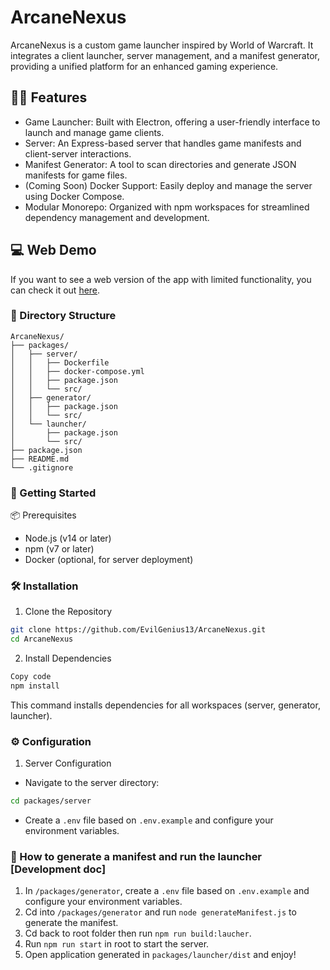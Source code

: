 # ArcaneNexus

ArcaneNexus is a custom game launcher inspired by World of Warcraft. It integrates a client launcher, server management, and a manifest generator, providing a unified platform for an enhanced gaming experience.

## 🧙‍♂️ Features
- Game Launcher: Built with Electron, offering a user-friendly interface to launch and manage game clients.
- Server: An Express-based server that handles game manifests and client-server interactions.
- Manifest Generator: A tool to scan directories and generate JSON manifests for game files.
- (Coming Soon) Docker Support: Easily deploy and manage the server using Docker Compose.
- Modular Monorepo: Organized with npm workspaces for streamlined dependency management and development.

## 💻 Web Demo
If you want to see a web version of the app with limited functionality, you can check it out [here](https://evilgenius13.github.io/ArcaneNexus/demo/).

### 📁 Directory Structure
```
ArcaneNexus/
├── packages/
│   ├── server/
│   │   ├── Dockerfile
│   │   ├── docker-compose.yml
│   │   ├── package.json
│   │   └── src/
│   ├── generator/
│   │   ├── package.json
│   │   └── src/
│   └── launcher/
│       ├── package.json
│       └── src/
├── package.json
├── README.md
└── .gitignore
```

### 🚀 Getting Started
📦 Prerequisites
- Node.js (v14 or later)
- npm (v7 or later)
- Docker (optional, for server deployment)

### 🛠️ Installation
1. Clone the Repository

```bash
git clone https://github.com/EvilGenius13/ArcaneNexus.git
cd ArcaneNexus
```

2. Install Dependencies

```bash
Copy code
npm install
```
This command installs dependencies for all workspaces (server, generator, launcher).

### ⚙️ Configuration
1. Server Configuration

- Navigate to the server directory:

```bash
cd packages/server
```
- Create a `.env` file based on `.env.example` and configure your environment variables.

### 📝 How to generate a manifest and run the launcher [Development doc]
1. In `/packages/generator`, create a `.env` file based on `.env.example` and configure your environment variables.
2. Cd into `/packages/generator` and run `node generateManifest.js` to generate the manifest.
3. Cd back to root folder then run `npm run build:laucher`.
4. Run `npm run start` in root to start the server.
5. Open application generated in `packages/launcher/dist` and enjoy!

